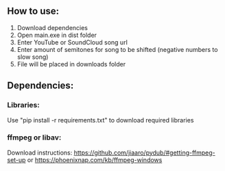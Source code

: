 ## How to use:
1. Download dependencies
2. Open main.exe in dist folder
3. Enter YouTube or SoundCloud song url
4. Enter amount of semitones for song to be shifted (negative numbers to slow song)
5. File will be placed in downloads folder
## Dependencies:
### Libraries:
Use "pip install -r requirements.txt" to download required libraries
### ffmpeg or libav:
Download instructions: https://github.com/jiaaro/pydub/#getting-ffmpeg-set-up or https://phoenixnap.com/kb/ffmpeg-windows
